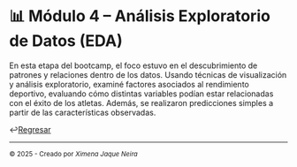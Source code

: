 # 📊 Módulo 4 – Análisis Exploratorio de Datos (EDA)

En esta etapa del bootcamp, el foco estuvo en el descubrimiento de patrones y relaciones dentro de los datos. Usando técnicas de visualización y análisis exploratorio, examiné factores asociados al rendimiento deportivo, evaluando cómo distintas variables podían estar relacionadas con el éxito de los atletas. Además, se realizaron predicciones simples a partir de las características observadas.

↩️[Regresar](https://github.com/AncorethaX/Portafolio-Bootcamp-Ciencia-de-Datos/tree/main)

---
<sub>© 2025 - Creado por *Ximena Jaque Neira*</sub>
